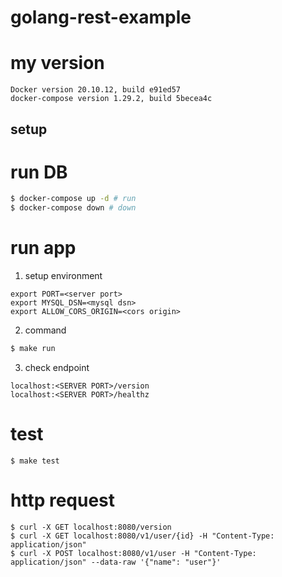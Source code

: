 # golang-rest-example

# my version
```
Docker version 20.10.12, build e91ed57
docker-compose version 1.29.2, build 5becea4c
```

## setup


# run DB
```sh
$ docker-compose up -d # run
$ docker-compose down # down
```

# run app
1. setup environment
```
export PORT=<server port>
export MYSQL_DSN=<mysql dsn>
export ALLOW_CORS_ORIGIN=<cors origin>
```
2. command
```sh
$ make run
```
3. check endpoint
```
localhost:<SERVER PORT>/version
localhost:<SERVER PORT>/healthz
```

# test
```
$ make test
```

# http request
```
$ curl -X GET localhost:8080/version
$ curl -X GET localhost:8080/v1/user/{id} -H "Content-Type: application/json"
$ curl -X POST localhost:8080/v1/user -H "Content-Type: application/json" --data-raw '{"name": "user"}'

```
